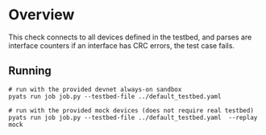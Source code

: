 # Overview

This check connects to all devices defined in the testbed, and parses are interface counters
if an interface has CRC errors, the test case fails. 

## Running

```
# run with the provided devnet always-on sandbox
pyats run job job.py --testbed-file ../default_testbed.yaml

# run with the provided mock devices (does not require real testbed)
pyats run job job.py --testbed-file ../default_testbed.yaml  --replay mock
```